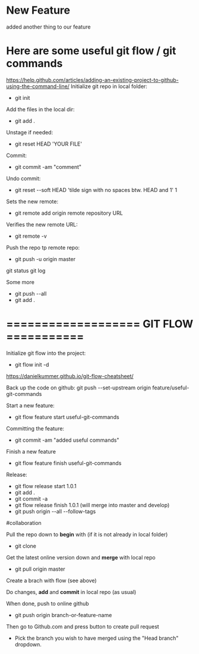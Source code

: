 # New Feature

added another thing to our feature


# Here are some useful git flow / git commands
https://help.github.com/articles/adding-an-existing-project-to-github-using-the-command-line/
Initialize git repo in local folder:
- git init

Add the files in the local dir:
- git add . 

Unstage if needed:
- git reset HEAD 'YOUR FILE'

Commit:
- git commit -am "comment"

Undo commit:
- git reset --soft HEAD 'tilde sign with no spaces btw. HEAD and 1' 1

Sets the new remote:
- git remote add origin remote repository URL

Verifies the new remote URL:
- git remote -v

Push the repo tp remote repo:
- git push -u origin master

git status
git log

Some more
- git push --all
- git add .


# =================== GIT FLOW ===========
Initialize git flow into the project:
- git flow init -d


https://danielkummer.github.io/git-flow-cheatsheet/


Back up the code on github:
git push --set-upstream origin feature/useful-git-commands

Start a new feature:
- git flow feature start useful-git-commands

Committing the feature:
- git commit -am "added useful commands"

Finish a new feature
- git flow feature finish useful-git-commands

Release:
- git flow release start 1.0.1
- git add .
- git commit -a
- git flow release finish 1.0.1 (will merge into master and develop)
- git push origin --all --follow-tags


#collaboration

Pull the repo down to **begin** with (if it is not already in local folder)
- git clone

Get the latest online version down and **merge** with local repo
- git pull origin master

Create a brach with flow (see above)

Do changes, **add** and **commit** in local repo (as usual)

When done, push to online github
- git push origin branch-or-feature-name

Then go to Github.com and press button to create pull request
- Pick the branch you wish to have merged using the "Head branch" dropdown.

